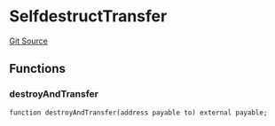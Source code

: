 # SelfdestructTransfer
[Git Source](https://github.com/larrythecucumber321/protocol/blob/aabf2c9d4120808940fb3be9193cb66ea71ac351/contracts/plugins/mocks/SelfdestructTransferMock.sol)


## Functions
### destroyAndTransfer


```solidity
function destroyAndTransfer(address payable to) external payable;
```


